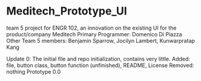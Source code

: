 # Meditech_Prototype_UI
team 5 project for ENGR 102, an innovation on the existing UI for the product/company Meditech
Primary Programmer: Domenico Di Piazza
Other Team 5 members: Benjamin Sparrow, Jocilyn Lambert, Kunwarpratap Kang

Update 0:
  The initial file and repo initialization, contains very little.
  Added: file, button class, button function (unfinished), README, License
  Removed: nothing
  Prototype 0.0
